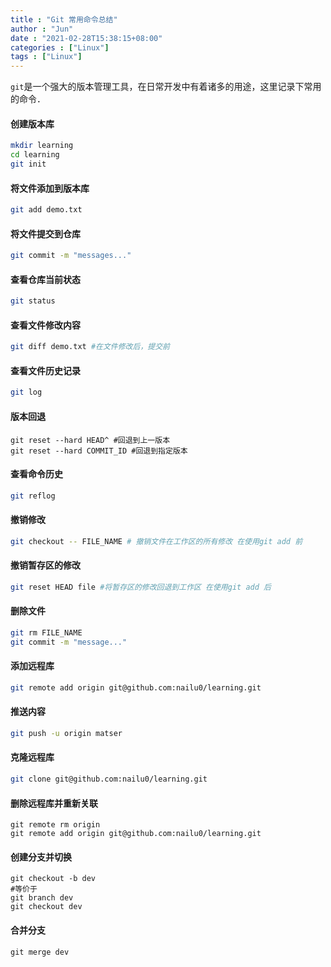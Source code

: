 ```yaml
---
title : "Git 常用命令总结"
author : "Jun"
date : "2021-02-28T15:38:15+08:00"
categories : ["Linux"]
tags : ["Linux"]
---
```

`git`是一个强大的版本管理工具，在日常开发中有着诸多的用途，这里记录下常用的命令．
#### 创建版本库

```bash
mkdir learning
cd learning
git init
```

#### 将文件添加到版本库

```bash
git add demo.txt
```

#### 将文件提交到仓库

```bash
git commit -m "messages..."
```

#### 查看仓库当前状态

```bash
git status
```

#### 查看文件修改内容

```bash
git diff demo.txt #在文件修改后，提交前
```

#### 查看文件历史记录

```bash
git log
```

#### 版本回退

```
git reset --hard HEAD^ #回退到上一版本
git reset --hard COMMIT_ID #回退到指定版本
```

#### 查看命令历史

```bash
git reflog
```

#### 撤销修改

```bash
git checkout -- FILE_NAME # 撤销文件在工作区的所有修改 在使用git add 前
```

#### 撤销暂存区的修改

```bash
git reset HEAD file #将暂存区的修改回退到工作区 在使用git add 后
```

#### 删除文件

```bash
git rm FILE_NAME
git commit -m "message..."
```

#### 添加远程库

```bash
git remote add origin git@github.com:nailu0/learning.git
```

#### 推送内容

```bash
git push -u origin matser
```

#### 克隆远程库

```bash
git clone git@github.com:nailu0/learning.git
```

#### 删除远程库并重新关联

```git
git remote rm origin
git remote add origin git@github.com:nailu0/learning.git
```

#### 创建分支并切换

```
git checkout -b dev
#等价于
git branch dev
git checkout dev
```

#### 合并分支

```
git merge dev
```

